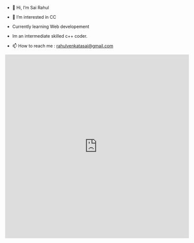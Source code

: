 - 👋 Hi, I’m Sai Rahul
- 👀 I’m interested in CC
- Currently learning Web developement
- Im an intermediate skilled c++ coder.

- 📫 How to reach me : rahulvenkatasai@gmail.com
<iframe width="600" height="600" src="https://ionicabizau.github.io/github-profile-languages/api.html?SaiRahul05" frameborder="0"></iframe>
